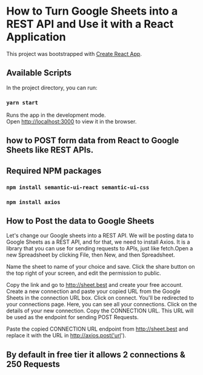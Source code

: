 # How to Turn Google Sheets into a REST API and Use it with a React Application

This project was bootstrapped with [Create React App](https://github.com/facebook/create-react-app).

## Available Scripts

In the project directory, you can run:

### `yarn start`

Runs the app in the development mode.\
Open [http://localhost:3000](http://localhost:3000) to view it in the browser.

## how to POST form data from React to Google Sheets like REST APIs.

## Required NPM packages
### `npm install semantic-ui-react semantic-ui-css`

### `npm install axios`

## How to Post the data to Google Sheets

 Let's change our Google sheets into a REST API. We will be posting data to Google Sheets as a REST API, and for that, we need to install Axios. It is a library that you can use for sending requests to APIs, just like fetch.Open a new Spreadsheet by clicking File, then New, and then Spreadsheet. 

 Name the sheet to name of your choice and save. Click the share button on the top right of your screen, and edit the permission to public. 

 Copy the link and go to http://sheet.best and create your free account. Create a new connection and paste your copied URL from the Google Sheets in the connection URL box. Click on connect. You'll be redirected to your connections page. 
 Here, you can see all your connections. Click on the details of your new connection. Copy the CONNECTION URL. This URL will be used as the endpoint for sending POST Requests.

 Paste the copied CONNECTION URL endpoint from http://sheet.best and replace it with the URL in http://axios.post('url').


## By default in free tier it allows 2 connections & 250 Requests 
